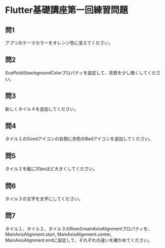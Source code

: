 # Flutter基礎講座第一回練習問題




## 問1

アプリのテーマカラーをオレンジ色に変えてください。

## 問2

ScaffoldのbackgroundColorプロパティを設定して、背景を少し暗くしてください。

## 問3

新しくタイル４を追加してください。

## 問4

タイル１のGoodアイコンの右側に赤色のBadアイコンを追加してください。

## 問5

タイル２を縦に20pxほど大きくしてください。

## 問6

タイル３の文字を太字にしてください。

## 問7

タイル１、タイル２、タイル３のRowのmainAxisAlignmentプロパティを、MainAxisAlignment.start, MainAxisAlignment.center, MainAxisAlignment.endに設定して、それぞれの違いを確かめてください。
